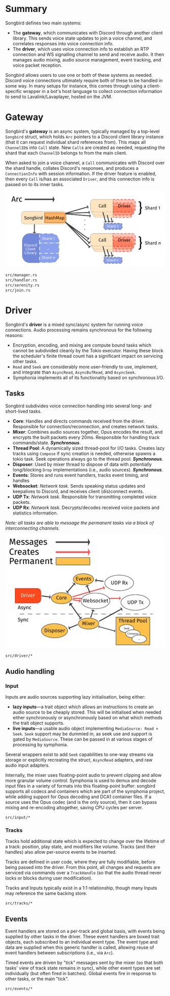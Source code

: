 # Summary
Songbird defines two main systems:
* The **gateway**, which communicates with Discord through another client library. This sends voice state updates to join a voice channel, and correlates responses into voice connection info.
* The **driver**, which uses voice connection info to establish an RTP connection and WS signalling channel to send and receive audio. It then manages audio mixing, audio source management, event tracking, and voice packet reception.

Songbird allows users to use one or both of these systems as needed.
Discord voice connections ultimately require both of these to be handled in some way.
In many setups for instance, this comes through using a client-specific wrapper in a bot's host language to collect connection information to send to Lavalink/Lavaplayer, hosted on the JVM.

# Gateway
Songbird's **gateway** is an async system, typically managed by a top-level `Songbird` struct, which holds `Arc` pointers to a Discord client library instance (that it can request individual shard references from).
This maps all `ChannelID`s into `Call` state.
New `Call`s are created as needed, requesting the shard that each `ChannelID` belongs to from the main client.

When asked to join a voice channel, a `Call` communicates with Discord over the shard handle, collates Discord's responses, and produces a `ConnectionInfo` with session information.
If the driver feature is enabled, then every `Call` is/has an associated `Driver`, and this connection info is passed on to its inner tasks.

![](images/gateway.png)

```
src/manager.rs
src/handler.rs
src/serenity.rs
src/join.rs
```

# Driver
Songbird's **driver** is a mixed sync/async system for running voice connections.
Audio processing remains synchronous for the following reasons:
* Encryption, encoding, and mixing are compute bound tasks which cannot be subdivided cleanly by the Tokio executor. Having these block the scheduler's finite thread count has a significant impact on servicing other tasks.
* `Read` and `Seek` are considerably more user-friendly to use, implement, and integrate than `AsyncRead`, `AsyncBufRead`, and `AsyncSeek`.
* Symphonia implements all of its functionality based on synchronous I/O.

## Tasks
Songbird subdivides voice connection handling into several long- and short-lived tasks.

* **Core**: Handles and directs commands received from the driver. Responsible for connection/reconnection, and creates network tasks.
* **Mixer**: Combines audio sources together, Opus encodes the result, and encrypts the built packets every 20ms. Responsible for handling track commands/state. ***Synchronous***.
* **Thread Pool**: A dynamically sized thread-pool for I/O tasks. Creates lazy tracks using `Compose` if sync creation is needed, otherwise spawns a tokio task. Seek operations always go to the thread pool. ***Synchronous***.
* **Disposer**: Used by mixer thread to dispose of data with potentially long/blocking `Drop` implementations (i.e., audio sources). ***Synchronous***.
* **Events**: Stores and runs event handlers, tracks event timing, and handles 
* **Websocket**: *Network task.* Sends speaking status updates and keepalives to Discord, and receives client (dis)connect events.
* **UDP Tx**: *Network task.* Responsible for transmitting completed voice packets.
* **UDP Rx**: *Network task.* Decrypts/decodes received voice packets and statistics information.

*Note: all tasks are able to message the permanent tasks via a block of interconnecting channels.*

![](images/driver.png)

```
src/driver/*
```

## Audio handling

### Input
Inputs are audio sources supporting lazy initialisation, being either:
* **lazy inputs**—a trait object which allows an instructions to create an audio source to be cheaply stored. This will be initialised when needed either synchronously or asynchronously based on what which methods the trait object supports.
* **live inputs**—a usable audio object implementing `MediaSource: Read + Seek`. `Seek` support may be dummied in, as seek use and support is gated by `MediaSource`. These can be passed in at various stages of processing by symphonia.

Several wrappers exist to add `Seek` capabilities to one-way streams via storage or explicitly recreating the struct, `AsyncRead` adapters, and raw audio input adapters.

Internally, the mixer uses floating-point audio to prevent clipping and allow more granular volume control.
Symphonia is used to demux and decode input files in a variety of formats into this floating-point buffer: songbird supports all codecs and containers which are part of the symphonia project, while adding support for Opus decoding and DCA1 container files.
If a source uses the Opus codec (and is the only source), then it can bypass mixing and re-encoding altogether, saving CPU cycles per server.

```
src/input/*
```

### Tracks
Tracks hold additional state which is expected to change over the lifetime of a track: position, play state, and modifiers like volume.
Tracks (and their handles) also allow per-source events to be inserted.

Tracks are defined in user code, where they are fully modifiable, before being passed into the driver.
From this point, all changes and requests are serviced via commands over a `TrackHandle` (so that the audio thread never locks or blocks during user modification).

Tracks and Inputs typically exist in a 1:1 relationship, though many Inputs may reference the same backing store.

```
src/tracks/*
```

## Events
Event handlers are stored on a per-track and global basis, with events being supplied by other tasks in the driver.
These event handlers are boxed trait objects, each subscribed to an individual event type.
The event type and data are supplied when this generic handler is called, allowing reuse of event handlers between subscriptions (i.e., via `Arc`).

Timed events are driven by "tick" messages sent by the mixer (so that both tasks' view of track state remains in sync), while other event types are set individually (but often fired in batches).
Global events fire in response to other tasks, or the main "tick".

```
src/events/*
```
